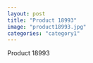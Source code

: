 ```yaml
---
layout: post
title: "Product 18993"
image: "product18993.jpg"
categories: "category1"
---
```

Product 18993
